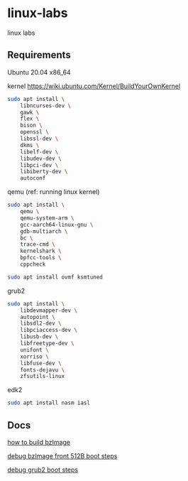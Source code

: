 # linux-labs

linux labs

## Requirements

Ubuntu 20.04 x86_64

kernel <https://wiki.ubuntu.com/Kernel/BuildYourOwnKernel>

``` bash
sudo apt install \
    libncurses-dev \
    gawk \
    flex \
    bison \
    openssl \
    libssl-dev \
    dkms \
    libelf-dev \
    libudev-dev \
    libpci-dev \
    libiberty-dev \
    autoconf
```

qemu (ref: running linux kernel)

``` bash
sudo apt install \
    qemu \
    qemu-system-arm \
    gcc-aarch64-linux-gnu \
    gdb-multiarch \
    bc \
    trace-cmd \
    kernelshark \
    bpfcc-tools \
    cppcheck

sudo apt install ovmf ksmtuned
```

grub2

``` bash
sudo apt install \
    libdevmapper-dev \
    autopoint \
    libsdl2-dev \
    libpciaccess-dev \
    libusb-dev \
    libfreetype-dev \
    unifont \
    xorriso \
    libfuse-dev \
    fonts-dejavu \
    zfsutils-linux
```

edk2

``` bash
sudo apt install nasm iasl
```

## Docs

[how to build bzImage](docs/build-bzimage.md)

[debug bzImage front 512B boot steps](docs/debug-linux-boot.md)

[debug grub2 boot steps](docs/debug-grub2.md)

